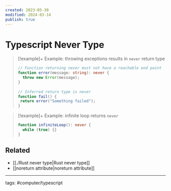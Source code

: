 ```yaml
---
created: 2023-05-30
modified: 2024-03-14
publish: true
---
```


# Typescript Never Type

> [!example]+ Example: throwing exceptions results in `never` return type
> ```typescript
> // Function returning never must not have a reachable end point
> function error(message: string): never {
>   throw new Error(message);
> }
>  
> // Inferred return type is never
> function fail() {
>  return error("Something failed");
> }
>```

> [!example]+ Example: infinite loop returns `never`
> ```typescript
> function infiniteLoop(): never {
>   while (true) {}
> }
> ```


## Related
- [[./Rust never type|Rust never type]]
- [[noreturn attribute|noreturn attribute]]

---
tags: #computer/typescript